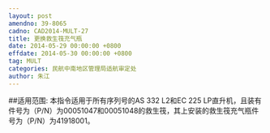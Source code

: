 ```yaml
---
layout: post
amendno: 39-8065
cadno: CAD2014-MULT-27
title: 更换救生筏充气瓶
date: 2014-05-29 00:00:00 +0800
effdate: 2014-05-30 00:00:00 +0800
tag: MULT
categories: 民航中南地区管理局适航审定处
author: 朱江
---
```


##适用范围:
本指令适用于所有序列号的AS 332  L2和EC 225 LP直升机，且装有件号为（P/N）为00051047和00051048的救生筏，其上安装的救生筏充气瓶件号为（P/N）为41918001。

